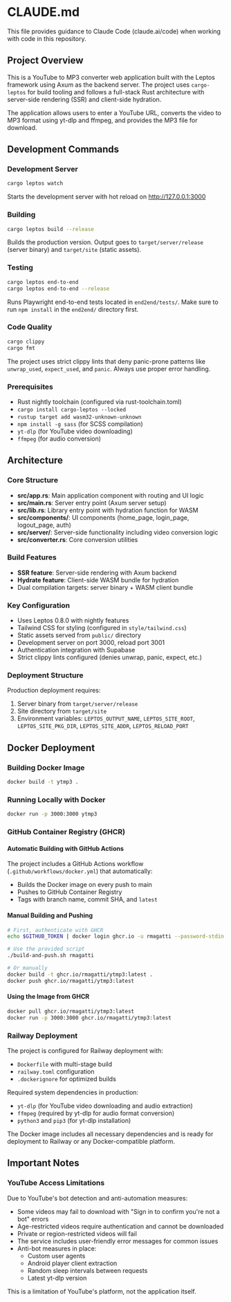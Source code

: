 # CLAUDE.md

This file provides guidance to Claude Code (claude.ai/code) when working with code in this repository.

## Project Overview

This is a YouTube to MP3 converter web application built with the Leptos framework using Axum as the backend server. The project uses `cargo-leptos` for build tooling and follows a full-stack Rust architecture with server-side rendering (SSR) and client-side hydration.

The application allows users to enter a YouTube URL, converts the video to MP3 format using yt-dlp and ffmpeg, and provides the MP3 file for download.

## Development Commands

### Development Server
```bash
cargo leptos watch
```
Starts the development server with hot reload on http://127.0.0.1:3000

### Building
```bash
cargo leptos build --release
```
Builds the production version. Output goes to `target/server/release` (server binary) and `target/site` (static assets).

### Testing
```bash
cargo leptos end-to-end
cargo leptos end-to-end --release
```
Runs Playwright end-to-end tests located in `end2end/tests/`. Make sure to run `npm install` in the `end2end/` directory first.

### Code Quality
```bash
cargo clippy
cargo fmt
```
The project uses strict clippy lints that deny panic-prone patterns like `unwrap_used`, `expect_used`, and `panic`. Always use proper error handling.

### Prerequisites
- Rust nightly toolchain (configured via rust-toolchain.toml)
- `cargo install cargo-leptos --locked`
- `rustup target add wasm32-unknown-unknown`
- `npm install -g sass` (for SCSS compilation)
- `yt-dlp` (for YouTube video downloading)
- `ffmpeg` (for audio conversion)

## Architecture

### Core Structure
- **src/app.rs**: Main application component with routing and UI logic
- **src/main.rs**: Server entry point (Axum server setup)
- **src/lib.rs**: Library entry point with hydration function for WASM
- **src/components/**: UI components (home_page, login_page, logout_page, auth)
- **src/server/**: Server-side functionality including video conversion logic
- **src/converter.rs**: Core conversion utilities

### Build Features
- **SSR feature**: Server-side rendering with Axum backend
- **Hydrate feature**: Client-side WASM bundle for hydration
- Dual compilation targets: server binary + WASM client bundle

### Key Configuration
- Uses Leptos 0.8.0 with nightly features
- Tailwind CSS for styling (configured in `style/tailwind.css`)
- Static assets served from `public/` directory
- Development server on port 3000, reload port 3001
- Authentication integration with Supabase
- Strict clippy lints configured (denies unwrap, panic, expect, etc.)

### Deployment Structure
Production deployment requires:
1. Server binary from `target/server/release`
2. Site directory from `target/site`
3. Environment variables: `LEPTOS_OUTPUT_NAME`, `LEPTOS_SITE_ROOT`, `LEPTOS_SITE_PKG_DIR`, `LEPTOS_SITE_ADDR`, `LEPTOS_RELOAD_PORT`

## Docker Deployment

### Building Docker Image
```bash
docker build -t ytmp3 .
```

### Running Locally with Docker
```bash
docker run -p 3000:3000 ytmp3
```

### GitHub Container Registry (GHCR)

#### Automatic Building with GitHub Actions
The project includes a GitHub Actions workflow (`.github/workflows/docker.yml`) that automatically:
- Builds the Docker image on every push to main
- Pushes to GitHub Container Registry
- Tags with branch name, commit SHA, and `latest`

#### Manual Building and Pushing
```bash
# First, authenticate with GHCR
echo $GITHUB_TOKEN | docker login ghcr.io -u rmagatti --password-stdin

# Use the provided script
./build-and-push.sh rmagatti

# Or manually
docker build -t ghcr.io/rmagatti/ytmp3:latest .
docker push ghcr.io/rmagatti/ytmp3:latest
```

#### Using the Image from GHCR
```bash
docker pull ghcr.io/rmagatti/ytmp3:latest
docker run -p 3000:3000 ghcr.io/rmagatti/ytmp3:latest
```

### Railway Deployment
The project is configured for Railway deployment with:
- `Dockerfile` with multi-stage build
- `railway.toml` configuration
- `.dockerignore` for optimized builds

Required system dependencies in production:
- `yt-dlp` (for YouTube video downloading and audio extraction)
- `ffmpeg` (required by yt-dlp for audio format conversion)
- `python3` and `pip3` (for yt-dlp installation)

The Docker image includes all necessary dependencies and is ready for deployment to Railway or any Docker-compatible platform.

## Important Notes

### YouTube Access Limitations
Due to YouTube's bot detection and anti-automation measures:
- Some videos may fail to download with "Sign in to confirm you're not a bot" errors
- Age-restricted videos require authentication and cannot be downloaded
- Private or region-restricted videos will fail
- The service includes user-friendly error messages for common issues
- Anti-bot measures in place:
  - Custom user agents
  - Android player client extraction
  - Random sleep intervals between requests
  - Latest yt-dlp version

This is a limitation of YouTube's platform, not the application itself.